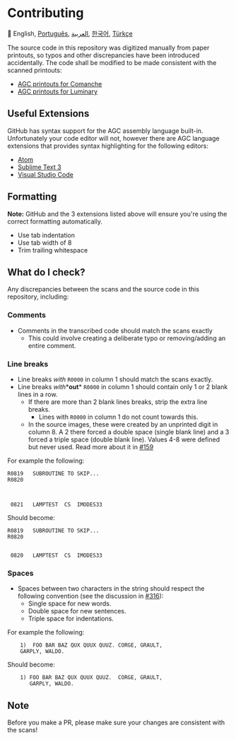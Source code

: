 # Contributing

:crossed_flags:
English,
[Português][PT_BR],
[العربية][AR],
[한국어][KO_KR],
[Türkçe][TR]

[AR]:CONTRIBUTING.ar.md
[EN]:CONTRIBUTING.md
[KO_KR]:CONTRIBUTING.ko_kr.md
[PT_BR]:CONTRIBUTING.pt_br.md
[TR]:CONTRIBUTING.tr.md

The source code in this repository was digitized manually from paper printouts, so typos and other discrepancies have been introduced accidentally. The code shall be modified to be made consistent with the scanned printouts:

* [AGC printouts for Comanche][8]
* [AGC printouts for Luminary][9]

## Useful Extensions

GitHub has syntax support for the AGC assembly language built-in.
Unfortunately your code editor will not, however there are
AGC language extensions that provides syntax highlighting for the
following editors:
- [Atom][5]
- [Sublime Text 3][4]
- [Visual Studio Code][3]

## Formatting
**Note:** GitHub and the 3 extensions listed above will ensure
you're using the correct formatting automatically.

- Use tab indentation
- Use tab width of 8
- Trim trailing whitespace

## What do I check?
Any discrepancies between the scans and the source code in this repository, including:

### Comments
- Comments in the transcribed code should match the scans exactly
  - This could involve creating a deliberate typo or removing/adding
  an entire comment.

### Line breaks
- Line breaks *with* `R0000` in column 1 should match the scans exactly.
- Line breaks *with**__out__* `R0000` in column 1 should contain only 1
or 2 blank lines in a row.
  - If there are more than 2 blank lines breaks, strip the extra
  line breaks.
    - Lines with `R0000` in column 1 do not count towards this.
  - In the source images, these were created by an unprinted digit
  in column 8. A 2 there forced a double space (single blank line)
  and a 3 forced a triple space (double blank line). Values 4-8 were
  defined but never used. Read more about it in [#159][7]

For example the following:
```plain
R0819   SUBROUTINE TO SKIP...
R0820



 0821   LAMPTEST  CS  IMODES33
```
Should become:
```plain
R0819   SUBROUTINE TO SKIP...
R0820


 0820   LAMPTEST  CS  IMODES33
```

### Spaces
- Spaces between two characters in the string should respect the following convention (see the discussion in [#316][10]):
  - Single space for new words.
  - Double space for new sentences.
  - Triple space for indentations.

For example the following:
```plain
	1)  FOO BAR BAZ QUX QUUX QUUZ. CORGE, GRAULT,
	GARPLY, WALDO.
```
Should become:
```plain
	1) FOO BAR BAZ QUX QUUX QUUZ.  CORGE, GRAULT,
	   GARPLY, WALDO.
```

## Note

Before you make a PR, please make sure your changes are consistent with the scans!

[0]:https://github.com/chrislgarry/Apollo-11/pull/new/master
[1]:http://www.ibiblio.org/apollo/ScansForConversion/Luminary099/
[2]:http://www.ibiblio.org/apollo/ScansForConversion/Comanche055/
[3]:https://github.com/wopian/agc-assembly
[4]:https://github.com/jimlawton/AGC-Assembly
[5]:https://github.com/Alhadis/language-agc
[6]:https://github.com/wopian/agc-assembly#user-settings
[7]:https://github.com/chrislgarry/Apollo-11/issues/159
[8]:http://www.ibiblio.org/apollo/ScansForConversion/Comanche055/
[9]:http://www.ibiblio.org/apollo/ScansForConversion/Luminary099/
[10]:https://github.com/chrislgarry/Apollo-11/pull/316#pullrequestreview-102892741

